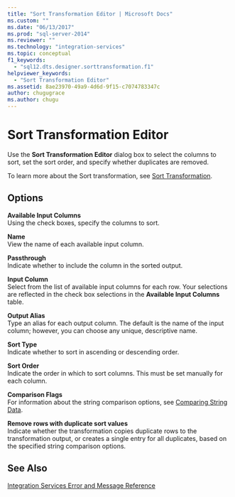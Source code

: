 ```yaml
---
title: "Sort Transformation Editor | Microsoft Docs"
ms.custom: ""
ms.date: "06/13/2017"
ms.prod: "sql-server-2014"
ms.reviewer: ""
ms.technology: "integration-services"
ms.topic: conceptual
f1_keywords: 
  - "sql12.dts.designer.sorttransformation.f1"
helpviewer_keywords: 
  - "Sort Transformation Editor"
ms.assetid: 8ae23970-49a9-4d6d-9f15-c7074783347c
author: chugugrace
ms.author: chugu
---
```

# Sort Transformation Editor
  Use the **Sort Transformation Editor** dialog box to select the columns to sort, set the sort order, and specify whether duplicates are removed.  
  
 To learn more about the Sort transformation, see [Sort Transformation](data-flow/transformations/sort-transformation.md).  
  
## Options  
 **Available Input Columns**  
 Using the check boxes, specify the columns to sort.  
  
 **Name**  
 View the name of each available input column.  
  
 **Passthrough**  
 Indicate whether to include the column in the sorted output.  
  
 **Input Column**  
 Select from the list of available input columns for each row. Your selections are reflected in the check box selections in the **Available Input Columns** table.  
  
 **Output Alias**  
 Type an alias for each output column. The default is the name of the input column; however, you can choose any unique, descriptive name.  
  
 **Sort Type**  
 Indicate whether to sort in ascending or descending order.  
  
 **Sort Order**  
 Indicate the order in which to sort columns. This must be set manually for each column.  
  
 **Comparison Flags**  
 For information about the string comparison options, see [Comparing String Data](data-flow/comparing-string-data.md).  
  
 **Remove rows with duplicate sort values**  
 Indicate whether the transformation copies duplicate rows to the transformation output, or creates a single entry for all duplicates, based on the specified string comparison options.  
  
## See Also  
 [Integration Services Error and Message Reference](../../2014/integration-services/integration-services-error-and-message-reference.md)  
  
  
